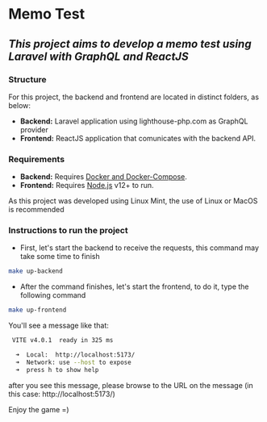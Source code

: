 # Memo Test
## _This project aims to develop a memo test using Laravel with GraphQL and ReactJS_

### Structure

For this project, the backend and frontend are located in distinct folders, as below:
- **Backend:** Laravel application using lighthouse-php.com as GraphQL provider
- **Frontend:** ReactJS application that comunicates with the backend API. 
 
### Requirements
- **Backend:** Requires  [Docker and Docker-Compose](https://www.docker.com/).
- **Frontend:** Requires [Node.js](https://nodejs.org/) v12+ to run.

As this project was developed using Linux Mint, the use of Linux or MacOS is recommended

### Instructions to run the project

- First, let's  start the backend to receive the requests, this command may take some time to finish

```sh
make up-backend
```

- After the command finishes, let's  start the frontend, to do it, type the following command

```sh
make up-frontend
```

You'll see a message like that:
```sh
 VITE v4.0.1  ready in 325 ms

  ➜  Local:  http://localhost:5173/
  ➜  Network: use --host to expose
  ➜  press h to show help
```

after you see this message, please browse to the URL on the message (in this case: http://localhost:5173/)

Enjoy the game =)
